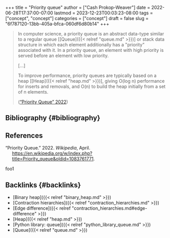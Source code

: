+++
title = "Priority queue"
author = ["Cash Prokop-Weaver"]
date = 2022-06-28T17:37:00-07:00
lastmod = 2023-12-23T00:03:23-08:00
tags = ["concept", "concept"]
categories = ["concept"]
draft = false
slug = "6f787120-13bb-405a-bfca-060df6d80b14"
+++

> In computer science, a priority queue is an abstract data-type similar to a regular queue [[Queue]({{< relref "queue.md" >}})] or stack data structure in which each element additionally has a "priority" associated with it. In a priority queue, an element with high priority is served before an element with low priority.
>
> [...]
>
> To improve performance, priority queues are typically based on a heap [[Heap]({{< relref "heap.md" >}})], giving O(log n) performance for inserts and removals, and O(n) to build the heap initially from a set of n elements.
>
> (<a href="#citeproc_bib_item_1">“Priority Queue” 2022</a>)


## Bibliography {#bibliography}

## References

<style>.csl-entry{text-indent: -1.5em; margin-left: 1.5em;}</style><div class="csl-bib-body">
  <div class="csl-entry"><a id="citeproc_bib_item_1"></a>“Priority Queue.” 2022. <i>Wikipedia</i>, April. <a href="https://en.wikipedia.org/w/index.php?title=Priority_queue&oldid=1083761771">https://en.wikipedia.org/w/index.php?title=Priority_queue&#38;oldid=1083761771</a>.</div>
</div>

foo1


## Backlinks {#backlinks}

-   [Binary heap]({{< relref "binary_heap.md" >}})
-   [Contraction hierarchies]({{< relref "contraction_hierarchies.md" >}})
-   [Edge difference]({{< relref "contraction_hierarchies.md#edge-difference" >}})
-   [Heap]({{< relref "heap.md" >}})
-   [Python library: queue]({{< relref "python_library_queue.md" >}})
-   [Queue]({{< relref "queue.md" >}})
